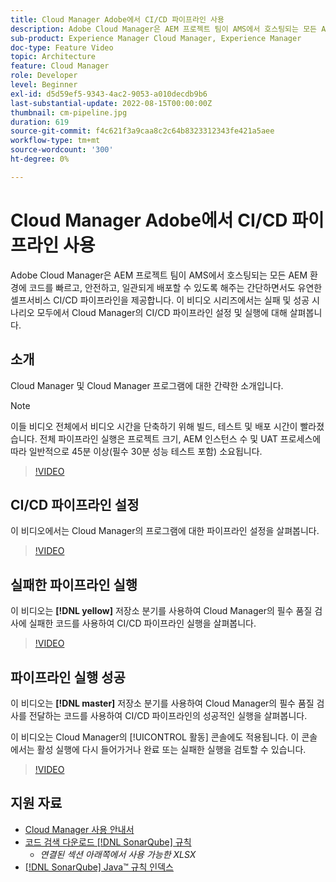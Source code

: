 ```yaml
---
title: Cloud Manager Adobe에서 CI/CD 파이프라인 사용
description: Adobe Cloud Manager은 AEM 프로젝트 팀이 AMS에서 호스팅되는 모든 AEM 환경에 코드를 빠르고, 안전하고, 일관되게 배포할 수 있도록 해주는 간단하면서도 유연한 셀프서비스 CI/CD 파이프라인을 제공합니다. 이 비디오 시리즈에서는 실패 및 성공 시나리오 모두에서 Cloud Manager의 CI/CD 파이프라인 설정 및 실행에 대해 살펴봅니다.
sub-product: Experience Manager Cloud Manager, Experience Manager
doc-type: Feature Video
topic: Architecture
feature: Cloud Manager
role: Developer
level: Beginner
exl-id: d5d59ef5-9343-4ac2-9053-a010decdb9b6
last-substantial-update: 2022-08-15T00:00:00Z
thumbnail: cm-pipeline.jpg
duration: 619
source-git-commit: f4c621f3a9caa8c2c64b8323312343fe421a5aee
workflow-type: tm+mt
source-wordcount: '300'
ht-degree: 0%

---
```


# Cloud Manager Adobe에서 CI/CD 파이프라인 사용

Adobe Cloud Manager은 AEM 프로젝트 팀이 AMS에서 호스팅되는 모든 AEM 환경에 코드를 빠르고, 안전하고, 일관되게 배포할 수 있도록 해주는 간단하면서도 유연한 셀프서비스 CI/CD 파이프라인을 제공합니다. 이 비디오 시리즈에서는 실패 및 성공 시나리오 모두에서 Cloud Manager의 CI/CD 파이프라인 설정 및 실행에 대해 살펴봅니다.

## 소개

Cloud Manager 및 Cloud Manager 프로그램에 대한 간략한 소개입니다.

>[!NOTE]
>
>이들 비디오 전체에서 비디오 시간을 단축하기 위해 빌드, 테스트 및 배포 시간이 빨라졌습니다. 전체 파이프라인 실행은 프로젝트 크기, AEM 인스턴스 수 및 UAT 프로세스에 따라 일반적으로 45분 이상(필수 30분 성능 테스트 포함) 소요됩니다.

>[!VIDEO](https://video.tv.adobe.com/v/34860?quality=12&learn=on&captions=kor)

## CI/CD 파이프라인 설정

이 비디오에서는 Cloud Manager의 프로그램에 대한 파이프라인 설정을 살펴봅니다.

>[!VIDEO](https://video.tv.adobe.com/v/34861?quality=12&learn=on&captions=kor)

## 실패한 파이프라인 실행

이 비디오는 **[!DNL yellow]** 저장소 분기를 사용하여 Cloud Manager의 필수 품질 검사에 실패한 코드를 사용하여 CI/CD 파이프라인 실행을 살펴봅니다.

>[!VIDEO](https://video.tv.adobe.com/v/34862?quality=12&learn=on&captions=kor)

## 파이프라인 실행 성공

이 비디오는 **[!DNL master]** 저장소 분기를 사용하여 Cloud Manager의 필수 품질 검사를 전달하는 코드를 사용하여 CI/CD 파이프라인의 성공적인 실행을 살펴봅니다.

이 비디오는 Cloud Manager의 [!UICONTROL 활동] 콘솔에도 적용됩니다. 이 콘솔에서는 활성 실행에 다시 들어가거나 완료 또는 실패한 실행을 검토할 수 있습니다.

>[!VIDEO](https://video.tv.adobe.com/v/34863?quality=12&learn=on&captions=kor)

## 지원 자료

* [Cloud Manager 사용 안내서](https://experienceleague.adobe.com/docs/experience-manager-cloud-manager/content/introduction.html?lang=ko)
* [코드 검색 다운로드 [!DNL SonarQube] 규칙](https://experienceleague.adobe.com/docs/experience-manager-cloud-manager/content/using/code-quality-testing.html?lang=ko)
   * *연결된 섹션 아래쪽에서 사용 가능한 XLSX*
* [[!DNL SonarQube] Java™ 규칙 인덱스](https://rules.sonarsource.com/java/)
